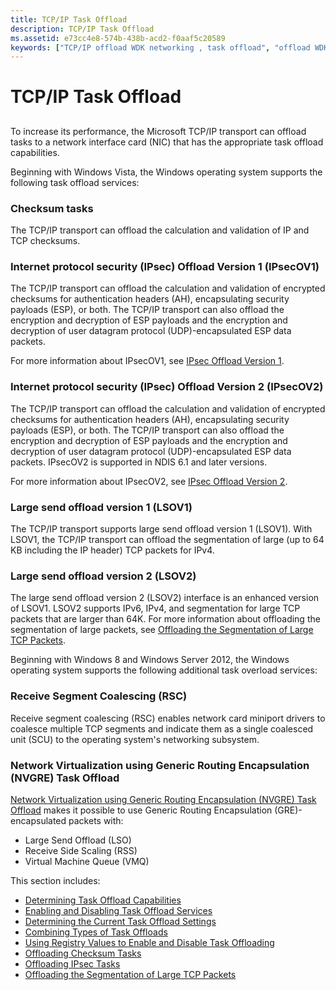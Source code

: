 ```yaml
---
title: TCP/IP Task Offload
description: TCP/IP Task Offload
ms.assetid: e73cc4e8-574b-438b-acd2-f0aaf5c20589
keywords: ["TCP/IP offload WDK networking , task offload", "offload WDK TCP/IP transport , task offload", "task offload WDK TCP/IP transport", "task offload WDK TCP/IP transport , about task offload", "capabilities WDK TCP/IP offload"]
---
```


# TCP/IP Task Offload


## <a href="" id="ddk-task-offload-ng"></a>


To increase its performance, the Microsoft TCP/IP transport can offload tasks to a network interface card (NIC) that has the appropriate task offload capabilities.

Beginning with Windows Vista, the Windows operating system supports the following task offload services:

### Checksum tasks

The TCP/IP transport can offload the calculation and validation of IP and TCP checksums.

### Internet protocol security (IPsec) Offload Version 1 (IPsecOV1)

The TCP/IP transport can offload the calculation and validation of encrypted checksums for authentication headers (AH), encapsulating security payloads (ESP), or both. The TCP/IP transport can also offload the encryption and decryption of ESP payloads and the encryption and decryption of user datagram protocol (UDP)-encapsulated ESP data packets.

For more information about IPsecOV1, see [IPsec Offload Version 1](ipsec-offload-version-1.md).

### Internet protocol security (IPsec) Offload Version 2 (IPsecOV2)

The TCP/IP transport can offload the calculation and validation of encrypted checksums for authentication headers (AH), encapsulating security payloads (ESP), or both. The TCP/IP transport can also offload the encryption and decryption of ESP payloads and the encryption and decryption of user datagram protocol (UDP)-encapsulated ESP data packets. IPsecOV2 is supported in NDIS 6.1 and later versions.

For more information about IPsecOV2, see [IPsec Offload Version 2](ipsec-offload-version-2.md).

### Large send offload version 1 (LSOV1)

The TCP/IP transport supports large send offload version 1 (LSOV1). With LSOV1, the TCP/IP transport can offload the segmentation of large (up to 64 KB including the IP header) TCP packets for IPv4.

### Large send offload version 2 (LSOV2)

The large send offload version 2 (LSOV2) interface is an enhanced version of LSOV1. LSOV2 supports IPv6, IPv4, and segmentation for large TCP packets that are larger than 64K. For more information about offloading the segmentation of large packets, see [Offloading the Segmentation of Large TCP Packets](offloading-the-segmentation-of-large-tcp-packets.md).

Beginning with Windows 8 and Windows Server 2012, the Windows operating system supports the following additional task overload services:

### Receive Segment Coalescing (RSC)

Receive segment coalescing (RSC) enables network card miniport drivers to coalesce multiple TCP segments and indicate them as a single coalesced unit (SCU) to the operating system's networking subsystem.

### Network Virtualization using Generic Routing Encapsulation (NVGRE) Task Offload

[Network Virtualization using Generic Routing Encapsulation (NVGRE) Task Offload](network-virtualization-using-generic-routing-encapsulation--nvgre--task-offload.md) makes it possible to use Generic Routing Encapsulation (GRE)-encapsulated packets with:

-   Large Send Offload (LSO)
-   Receive Side Scaling (RSS)
-   Virtual Machine Queue (VMQ)

This section includes:

-   [Determining Task Offload Capabilities](determining-task-offload-capabilities.md)
-   [Enabling and Disabling Task Offload Services](enabling-and-disabling-task-offload-services.md)
-   [Determining the Current Task Offload Settings](determining-the-current-task-offload-settings.md)
-   [Combining Types of Task Offloads](combining-types-of-task-offloads.md)
-   [Using Registry Values to Enable and Disable Task Offloading](using-registry-values-to-enable-and-disable-task-offloading.md)
-   [Offloading Checksum Tasks](offloading-checksum-tasks.md)
-   [Offloading IPsec Tasks](offloading-ipsec-tasks.md)
-   [Offloading the Segmentation of Large TCP Packets](offloading-the-segmentation-of-large-tcp-packets.md)

 

 





